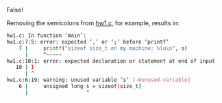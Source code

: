 False!

Removing the semicolons from [hw1.c](hw1.c), for example, results in:

```sh
hw1.c: In function ‘main’:
hw1.c:7:5: error: expected ‘,’ or ‘;’ before ‘printf’
    7 |     printf("sizeof size_t on my machine: %lu\n", s)
      |     ^~~~~~
hw1.c:10:1: error: expected declaration or statement at end of input
   10 | }
      | ^
hw1.c:6:19: warning: unused variable ‘s’ [-Wunused-variable]
    6 |     unsigned long s = sizeof(size_t)
      |                   ^
```
